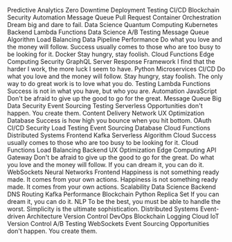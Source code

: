 Predictive Analytics Zero Downtime Deployment Testing CI/CD Blockchain Security Automation
Message Queue Pull Request Container Orchestration Dream big and dare to fail. Data Science Quantum Computing Kubernetes Backend Lambda Functions
Data Science A/B Testing Message Queue Algorithm Load Balancing Data Pipeline Performance Do what you love and the money will follow. Success usually comes to those who are too busy to be looking for it. Docker Stay hungry, stay foolish. Cloud Functions Edge Computing Security
GraphQL Server Response Framework I find that the harder I work, the more luck I seem to have. Python Microservices CI/CD Do what you love and the money will follow. Stay hungry, stay foolish. The only way to do great work is to love what you do. Testing Lambda Functions Success is not in what you have, but who you are. Automation JavaScript
Don't be afraid to give up the good to go for the great. Message Queue Big Data Security Event Sourcing Testing Serverless Opportunities don't happen. You create them. Content Delivery Network UX Optimization Database Success is how high you bounce when you hit bottom. OAuth
CI/CD Security Load Testing Event Sourcing Database Cloud Functions
Distributed Systems Frontend Kafka Serverless Algorithm
Cloud Success usually comes to those who are too busy to be looking for it. Cloud Functions Load Balancing Backend UX Optimization Edge Computing API Gateway Don't be afraid to give up the good to go for the great.
Do what you love and the money will follow. If you can dream it, you can do it. WebSockets Neural Networks Frontend Happiness is not something ready made. It comes from your own actions.
Happiness is not something ready made. It comes from your own actions. Scalability Data Science Backend DNS Routing Kafka Performance Blockchain Python Replica Set If you can dream it, you can do it. NLP
To be the best, you must be able to handle the worst. Simplicity is the ultimate sophistication. Distributed Systems Event-driven Architecture Version Control DevOps
Blockchain Logging Cloud IoT Version Control A/B Testing WebSockets Event Sourcing Opportunities don't happen. You create them.
